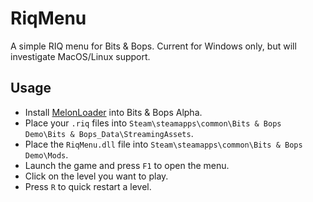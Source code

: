 # RiqMenu

A simple RIQ menu for Bits & Bops. Current for Windows only, but will investigate MacOS/Linux support.

## Usage

- Install [MelonLoader](https://melonwiki.xyz/#/README?id=automated-installation) into Bits & Bops Alpha. 
- Place your `.riq` files into `Steam\steamapps\common\Bits & Bops Demo\Bits & Bops_Data\StreamingAssets`.
- Place the `RiqMenu.dll` file into `Steam\steamapps\common\Bits & Bops Demo\Mods`.
- Launch the game and press `F1` to open the menu.
- Click on the level you want to play.
- Press `R` to quick restart a level.
